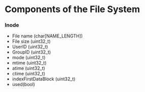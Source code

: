 # Components of the File System

### Inode
- File name (char[NAME_LENGTH])
- File size (uint32_t)
- UserID (uint32_t)
- GroupID (uint32_t)
- mode (uint32_t)
- mtime (uint32_t)
- atime (uint32_t)
- ctime (uint32_t)
- indexFirstDataBlock (uint32_t)
- used(bool)
